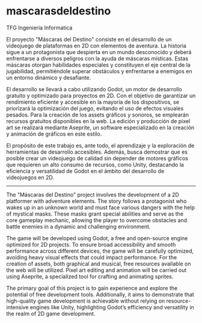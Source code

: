# mascarasdeldestino
TFG Ingenieria Informatica

El proyecto "Máscaras del Destino" consiste en el desarrollo de un videojuego de plataformas en 2D 
con elementos de aventura. La historia sigue a un protagonista que despierta en un mundo 
desconocido y deberá enfrentarse a diversos peligros con la ayuda de máscaras místicas. Estas 
máscaras otorgan habilidades especiales y constituyen el eje central de la jugabilidad, permitiéndole 
superar obstáculos y enfrentarse a enemigos en un entorno dinámico y desafiante. 

El desarrollo se llevará a cabo utilizando Godot, un motor de desarrollo gratuito y optimizado para 
proyectos en 2D. Con el objetivo de garantizar un rendimiento eficiente y accesible en la mayoría de los 
dispositivos, se priorizará la optimización del juego, evitando el uso de efectos visuales pesados. 
Para la creación de los assets gráficos y sonoros, se emplearán recursos gratuitos disponibles en la 
web. La edición y producción de pixel art se realizará mediante Aseprite, un software especializado en 
la creación y animación de gráficos en este estilo. 

El propósito de este trabajo es, ante todo, el aprendizaje y la exploración de herramientas de desarrollo 
accesibles. Además, busca demostrar que es posible crear un videojuego de calidad sin depender de 
motores gráficos que requieren un alto consumo de recursos, como Unity, destacando la eficiencia y 
versatilidad de Godot en el ámbito del desarrollo de videojuegos en 2D. 

-------------------------------------------------------------------------------------------------------------

The "Máscaras del Destino" project involves the development of a 2D platformer with adventure 
elements. The story follows a protagonist who wakes up in an unknown world and must face various 
dangers with the help of mystical masks. These masks grant special abilities and serve as the core 
gameplay mechanic, allowing the player to overcome obstacles and battle enemies in a dynamic and 
challenging environment. 

The game will be developed using Godot, a free and open-source engine optimized for 2D projects. To 
ensure broad accessibility and smooth performance across different devices, the game will be carefully 
optimized, avoiding heavy visual effects that could impact performance. For the creation of assets, both 
graphical and musical, free resources available on the web will be utilized. Pixel art editing and 
animation will be carried out using Aseprite, a specialized tool for crafting and animating sprites. 

The primary goal of this project is to gain experience and explore the potential of free development 
tools. Additionally, it aims to demonstrate that high-quality game development is achievable without 
relying on resource-intensive engines like Unity, highlighting Godot’s efficiency and versatility in the 
realm of 2D game development. 
